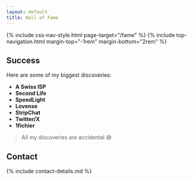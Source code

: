 ```yaml
---
layout: default
title: Hall of Fame
---
```


{% include css-nav-style.html page-target="/fame" %}
{% include top-navigation.html margin-top="-1rem" margin-bottom="2rem" %}

## Success

Here are some of my biggest discoveries:

* __A Swiss ISP__
* __Second Life__
* __SpeedLight__
* __Lovense__
* __StripChat__
* __Twitter/X__
* __1fichier__

> All my discoveries are accidental 😅

## Contact

{% include contact-details.md %}
